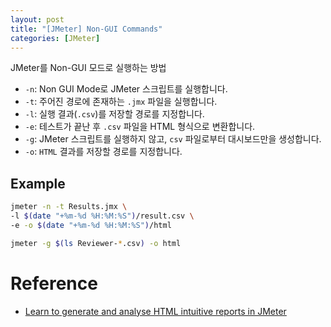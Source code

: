 ```yaml
---
layout: post
title: "[JMeter] Non-GUI Commands"
categories: [JMeter]
---
```


JMeter를 Non-GUI 모드로 실행하는 방법

- `-n`: Non GUI Mode로 JMeter 스크립트를 실행합니다.
- `-t`: 주어진 경로에 존재하는 `.jmx` 파일을 실행합니다.
- `-l`: 실행 결과(`.csv`)를 저장할 경로를 지정합니다.
- `-e`: 테스트가 끝난 후 `.csv` 파일을 HTML 형식으로 변환합니다.
- `-g`: JMeter 스크립트를 실행하지 않고, `csv` 파일로부터 대시보드만을 생성합니다.
-  `-o`: `HTML` 결과를 저장할 경로를 지정합니다.

## Example

```bash
jmeter -n -t Results.jmx \
-l $(date "+%m-%d %H:%M:%S")/result.csv \ 
-e -o $(date "+%m-%d %H:%M:%S")/html
```

```bash
jmeter -g $(ls Reviewer-*.csv) -o html
```

# Reference
- [Learn to generate and analyse HTML intuitive reports in JMeter
](https://haquemousume.medium.com/learn-to-generate-and-analyse-html-intuitive-reports-in-jmeter-574dbe1fca72)
